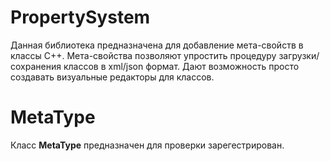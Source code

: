 # PropertySystem

Данная библиотека предназначена для добавление мета-свойств в классы C++. 
Мета-свойства позволяют упростить процедуру загрузки/сохранения классов в xml/json формат.
Дают возможность просто создавать визуальные редакторы для классов.


# MetaType 
Класс **MetaType** предназначен для проверки зарегестрирован.
